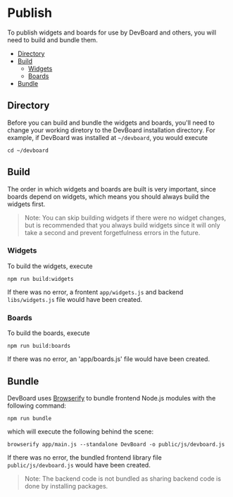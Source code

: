 # Publish

To publish widgets and boards for use by DevBoard and others, you will need to build and bundle them.

- [Directory](#dir)
- [Build](#build)
    - [Widgets](#build-widgets)
    - [Boards](#build-boards)
- [Bundle](#bundle)

<a name=dir></a>
## Directory

Before you can build and bundle the widgets and boards, you'll need to change your working diretory to the DevBoard installation directory. For example, if DevBoard was installed at `~/devboard`, you would execute

    cd ~/devboard

<a name=build></a>
## Build

The order in which widgets and boards are built is very important, since boards depend on widgets, which means you should always build the widgets first.

> Note: You can skip building widgets if there were no widget changes, but is recommended that you always build widgets since it will only take a second and prevent forgetfulness errors in the future.

<a name=build-widgets></a>
### Widgets

To build the widgets, execute

    npm run build:widgets

If there was no error, a frontent `app/widgets.js` and backend `libs/widgets.js` file would have been created.

<a name=build-board></a>
### Boards

To build the boards, execute

    npm run build:boards

If there was no error, an 'app/boards.js' file would have been created.

<a name=bundle></a>
## Bundle

DevBoard uses [Browserify](https://browserify.org/) to bundle frontend Node.js modules with the following command:

    npm run bundle

which will execute the following behind the scene:

    browserify app/main.js --standalone DevBoard -o public/js/devboard.js

If there was no error, the bundled frontend library file `public/js/devboard.js` would have been created. 

> Note: The backend code is not bundled as sharing backend code is done by installing packages.
